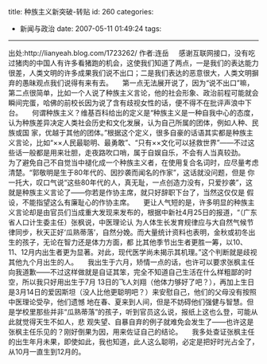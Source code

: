 title: 种族主义新突破-转贴
id: 260
categories:
  - 新闻与政治
date: 2007-05-11 01:49:24
tags:
---

<div id="msgcns!9697D6160EFEBC17!1054" class="bvMsg"><div>出处:http://lianyeah.blog.com/1723262/
作者:连岳
    感谢互联网接口，没有吃过猪肉的中国人有许多看猪跑的机会，这使我们知道了两点，一是我们的表达能力很差，人类文明的许多成果我们说不出口；二是我们表达的恶意很大，人类文明摒弃的愚昧观点我们说得有来有去。
    第一点无法展开说了，因为“说不出口”嘛，第二点很简单，比如一个人说了种族主义言论，他的社会形象、政治前程可能就会瞬间完蛋，哈佛的前校长因为说了含有歧视女性的话，便不得不在批评声浪中下台。
    何谓种族主义？维基百科给出的定义是“种族主义是一种自我中心的态度，认为种族差异决定人类社会历史和文化发展，认为自己所属的团体，例如人种、民族或国 家，优越于其他的团体。”根据这个定义，很多自豪的话语其实都是种族主义言论，比如“××人民最聪明、最勇敢”、“只有××文化可以拯救世界”——不过这 些话一般都是用来壮胆，走夜路吹口哨，属于自娱自乐，不会有人当真较劲。
    为了避免自己不自觉当中褪化成一个种族主义者，在使用复合名词时，应尽量考虑清楚。“郭敬明是生于80年代的、因抄袭而闻名的作家”，这话就没问题，但是 你一托大，叹口气说“这些80年代的人，真无耻，一点创造力没有，只爱抄袭”，这就是种族主义言论了——你若是作协主席，就只好辞职下台了，当然这仅仅是 假设，不能指望这么有廉耻心的作协主席。
    更让人气短的是，许多明显的种族主义言论却是由官员们当成重大发现来发布的，根据中新社4月25日的报道，“（广东省人口计生委主任）张枫说，中医理论认 为人体生长发育规律应与大自然气候节律同步，秋天正好‘瓜熟蒂落’，自然分娩。而大量统计资料也表明，金秋或初冬出生的孩子，无论在智力还是体力方面，都 比其他季节出生者更胜一筹，以10、11、12月内出生者更为显著。对此，现代医学尚未揭示其机理。”这个判断就是歧视其他九个月出生的人。
    我出生于六月，矫情一点的话，也许可以要求张枫主任向我道歉——不过这样做就是自证其笨，完全不知道自己生活在什么样粗鄙的时空，所以我只好用出生于7月 13日的飞人刘翔（他体力够好了吧？），再加上生日是3月14日的爱因斯坦（没人比他更聪明吧？）来安慰自己，他们的父母没有按照中医理论受孕，他们遗憾 地在春、夏来到人间，但是不妨碍他们强健与智慧。但是学校里那些并非“瓜熟蒂落”的孩子，听到官员这么说，报纸上这也么登，可能从此就觉得天生不如人，悲 观失望、自暴自弃的例子就难免会发生了——也许这是张枫主任乐见的？刚好倒果为因，用来佐证自己的结论。
    我多处查证张枫主任的出生年月未果，即使如此，我也知道，此人这么聪明，必定是把好时光占全了，从10月一直生到12月的。</div></div>